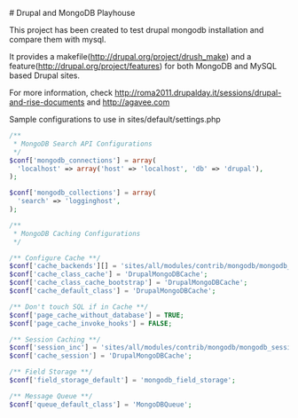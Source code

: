 # Drupal and MongoDB Playhouse

This project has been created to test drupal mongodb installation and compare them with mysql.

It provides a makefile(http://drupal.org/project/drush_make) and a feature(http://drupal.org/project/features) for both MongoDB and MySQL based Drupal sites.

For more information, check http://roma2011.drupalday.it/sessions/drupal-and-rise-documents and http://agavee.com

Sample configurations to use in sites/default/settings.php

``` php
/**
 * MongoDB Search API Configurations
 */
$conf['mongodb_connections'] = array(
  'localhost' => array('host' => 'localhost', 'db' => 'drupal'),
);

$conf['mongodb_collections'] = array(
  'search' => 'logginghost',
);

/**
 * MongoDB Caching Configurations
 */

/** Configure Cache **/
$conf['cache_backends'][] = 'sites/all/modules/contrib/mongodb/mongodb_cache/mongodb_cache.inc';
$conf['cache_class_cache'] = 'DrupalMongoDBCache';
$conf['cache_class_cache_bootstrap'] = 'DrupalMongoDBCache';
$conf['cache_default_class'] = 'DrupalMongoDBCache';

/** Don't touch SQL if in Cache **/
$conf['page_cache_without_database'] = TRUE;
$conf['page_cache_invoke_hooks'] = FALSE;

/** Session Caching **/
$conf['session_inc'] = 'sites/all/modules/contrib/mongodb/mongodb_session/mongodb_session.inc';
$conf['cache_session'] = 'DrupalMongoDBCache';

/** Field Storage **/
$conf['field_storage_default'] = 'mongodb_field_storage';

/** Message Queue **/
$conf['queue_default_class'] = 'MongoDBQueue';
```